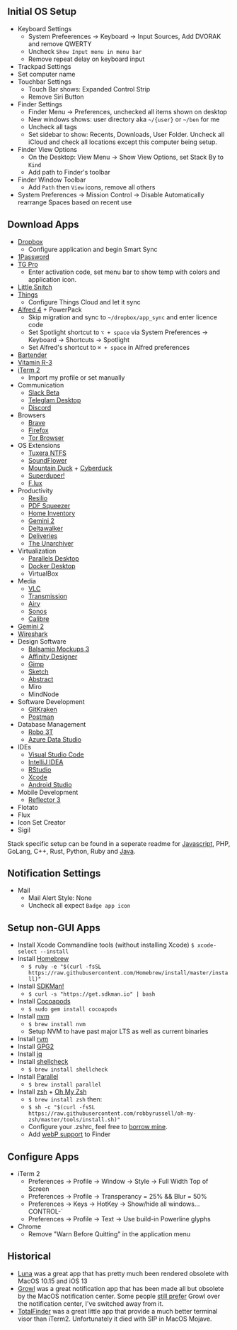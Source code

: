 ## Initial OS Setup
- Keyboard Settings
  - System Prefeerences -> Keyboard -> Input Sources, Add DVORAK and remove QWERTY
  - Uncheck `Show Input menu in menu bar`
  - Remove repeat delay on keyboard input
- Trackpad Settings
- Set computer name
- Touchbar Settings
  - Touch Bar shows: Expanded Control Strip
  - Remove Siri Button
- Finder Settings
  - Finder Menu -> Preferences, unchecked all items shown on desktop
  - New windows shows: user directory aka `~/{user}` or `~/ben` for me
  - Uncheck all tags
  - Set sidebar to show: Recents, Downloads, User Folder. Uncheck all iCloud and check all locations except this computer being setup.
- Finder View Options
  - On the Desktop: View Menu -> Show View Options, set Stack By to `Kind`
  - Add path to Finder's toolbar
- Finder Window Toolbar
  - Add `Path` then `View` icons, remove all others
- System Preferences -> Mission Control -> Disable Automatically rearrange Spaces based on recent use

## Download Apps
- [Dropbox](https://www.dropbox.com/downloading)
  - Configure application and begin Smart Sync
- [1Password](https://1password.com/downloads/mac/)
- [TG Pro](https://www.tunabellysoftware.com/tgpro/)
  - Enter activation code, set menu bar to show temp with colors and application icon.
- [Little Snitch](https://www.obdev.at/products/littlesnitch/download.html)
- [Things](https://culturedcode.com/things/)
  - Configure Things Cloud and let it sync
- [Alfred 4](https://www.alfredapp.com/) + PowerPack
  - Skip migration and sync to `~/dropbox/app_sync` and enter licence code
  - Set Spotlight shortcut to `⌥ + space` via System Preferences -> Keyboard -> Shortcuts -> Spotlight
  - Set Alfred's shortcut to `⌘ + space` in Alfred preferences
- [Bartender](https://www.macbartender.com/)
- [Vitamin R-3](https://www.publicspace.net/Vitamin-R/)
- [iTerm 2](https://www.iterm2.com/downloads.html)
  - Import my profile or set manually
- Communication
  - [Slack Beta](https://slack.com/beta/mac)
  - [Teleglam Desktop](https://desktop.telegram.org/)
  - [Discord](https://discord.com/download)
- Browsers
  - [Brave](https://brave.com/download/)
  - [Firefox](https://www.mozilla.org/en-US/firefox/new/)
  - [Tor Browser](https://www.torproject.org/download/)
- OS Extensions
  - [Tuxera NTFS](https://www.tuxera.com/products/tuxera-ntfs-for-mac/download/)
  - [SoundFlower](https://github.com/mattingalls/Soundflower/releases)
  - [Mountain Duck](https://mountainduck.io/) + [Cyberduck](https://cyberduck.io/download/)
  - [Superduper!](https://www.shirt-pocket.com/SuperDuper/SuperDuperDescription.html)
  - [F.lux](https://justgetflux.com/)
- Productivity
  - [Resilio](https://www.resilio.com/individuals/)
  - [PDF Squeezer](https://witt-software.com/pdfsqueezer/)
  - [Home Inventory](https://binaryformations.com/products/home-inventory/)
  - [Gemini 2](https://macpaw.com/gemini)
  - [Deltawalker](https://www.deltawalker.com/download)
  - [Deliveries](https://apps.apple.com/us/app/deliveries/id924726344)
  - [The Unarchiver](https://apps.apple.com/us/app/the-unarchiver/id425424353)
- Virtualization
  - [Parallels Desktop](https://www.parallels.com/products/desktop/trial/)
  - [Docker Desktop](https://www.docker.com/products/docker-desktop)
  - VirtualBox
- Media
  - [VLC](https://www.videolan.org/vlc/download-macosx.html)
  - [Transmission](https://transmissionbt.com/download/)
  - [Airy](https://mac.eltima.com/airy-download.html)
  - [Sonos](https://support.sonos.com/s/downloads)
  - [Calibre]()
- [Gemini 2](https://macpaw.com/gemini)
- [Wireshark](https://www.wireshark.org/#download)
- Design Software
  - [Balsamiq Mockups 3](https://balsamiq.com/wireframes/desktop/)
  - [Affinity Designer](https://affinity.serif.com/en-us/designer/)
  - [Gimp](https://www.gimp.org/downloads/)
  - [Sketch](https://www.sketch.com/get/)
  - [Abstract](https://app.abstract.com/download)
  - Miro
  - MindNode
- Software Development
  - [GitKraken](https://www.gitkraken.com/download/mac)
  - [Postman](https://www.getpostman.com/downloads/)
- Database Management
  - [Robo 3T](https://robomongo.org/download)
  - [Azure Data Studio](https://docs.microsoft.com/en-us/sql/azure-data-studio/download-azure-data-studio?view=sql-server-ver15)
- IDEs
  - [Visual Studio Code](https://code.visualstudio.com/download)
  - [IntelliJ IDEA](https://www.jetbrains.com/idea/download/#section=mac)
  - [RStudio](https://rstudio.com/products/rstudio/download/)
  - [Xcode](https://apps.apple.com/us/app/xcode/id497799835)
  - [Android Studio](https://developer.android.com/studio)
- Mobile Development
  - [Reflector 3](https://www.airsquirrels.com/reflector/download)
- Flotato
- Flux
- Icon Set Creator
- Sigil

Stack specific setup can be found in a seperate readme for [Javascript](/javascript.md), PHP, GoLang, C++, Rust, Python, Ruby and [Java](/java.md).

## Notification Settings
- Mail
  - Mail Alert Style: None
  - Uncheck all expect `Badge app icon`

## Setup non-GUI Apps
- Install Xcode Commandline tools (without installing Xcode) `$ xcode-select --install`
- Install [Homebrew](https://brew.sh/)
  - `$ ruby -e "$(curl -fsSL https://raw.githubusercontent.com/Homebrew/install/master/install)"`
- Install [SDKMan!](https://sdkman.io/install)
  - `$ curl -s "https://get.sdkman.io" | bash`
- Install [Cocoapods](https://cocoapods.org/)
  - `$ sudo gem install cocoapods`
- Install [nvm](https://github.com/nvm-sh/nvm#installation-and-update)
  - `$ brew install nvm`
  - Setup NVM to have past major LTS as well as current binaries
- Install [rvm](https://rvm.io/rvm/install)
- Install [GPG2](https://docs.releng.linuxfoundation.org/en/latest/gpg.html)
- Install [jq](https://stedolan.github.io/jq/download/)
- Install [shellcheck](https://github.com/koalaman/shellcheck)
  - `$ brew install shellcheck`
- Install [Parallel](https://www.gnu.org/software/parallel/)
  - `$ brew install parallel`
- Install [zsh](https://www.zsh.org/) + [Oh My Zsh](https://github.com/ohmyzsh/ohmyzsh)
  - `$ brew install zsh` then:
  - `$ sh -c "$(curl -fsSL https://raw.githubusercontent.com/robbyrussell/oh-my-zsh/master/tools/install.sh)"`
  - Configure your .zshrc, feel free to [borrow mine](/.zshrc).
  - Add [webP support](https://ourcodeworld.com/articles/read/1160/how-to-enable-webp-image-format-preview-on-the-macos-finder) to Finder

## Configure Apps
- iTerm 2
  - Preferences -> Profile -> Window -> Style -> Full Width Top of Screen
  - Preferences -> Profile -> Transperancy = 25% && Blur = 50%
  - Preferences -> Keys -> HotKey -> Show/hide all windows... CONTROL-`
  - Preferences -> Profile -> Text -> Use build-in Powerline glyphs
- Chrome
  - Remove "Warn Before Quitting" in the application menu

## Historical
- [Luna](https://lunadisplay.com/pages/hello) was a great app that has pretty much been rendered obsolete with MacOS 10.15 and iOS 13
- [Growl](http://growl.info/downloads) was a great notification app that has been made all but obsolete by the MacOS notification center. Some people [still prefer](https://computers.tutsplus.com/tutorials/quick-tip-growl-vs-notification-center--mac-45845) Growl over the notification center, I've switched away from it.
- [TotalFinder](https://totalfinder.binaryage.com/) was a great little app that provide a much better terminal visor than iTerm2. Unfortunately it died with SIP in MacOS Mojave.
